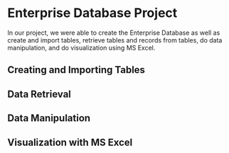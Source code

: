 # Enterprise Database Project
In our project, we were able to create the Enterprise Database as well as create and import tables, retrieve tables and records from tables, do data manipulation, and do visualization using MS Excel.

## Creating and Importing Tables


## Data Retrieval


## Data Manipulation


## Visualization with MS Excel
